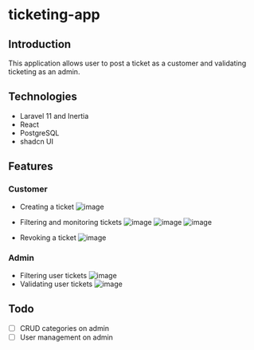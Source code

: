 # ticketing-app
## Introduction 
This application allows user to post a ticket as a customer and validating ticketing as an admin. 

## Technologies
- Laravel 11 and Inertia
- React
- PostgreSQL
- shadcn UI

## Features 
### Customer
- Creating a ticket
  ![image](https://github.com/user-attachments/assets/3cb00917-ddde-4070-af7e-180e607a0d5a)

- Filtering and monitoring tickets
  ![image](https://github.com/user-attachments/assets/8756c57e-07a9-4231-bb54-ea59bbdeda1b)
  ![image](https://github.com/user-attachments/assets/0a073866-9bf9-4966-b181-b2c078642dc9)
  ![image](https://github.com/user-attachments/assets/2d05915e-1f39-42d0-99e6-9878444f7db2)

- Revoking a ticket
  ![image](https://github.com/user-attachments/assets/f8da2cb4-ff71-40fa-bc50-c2ac6ef673c9)

### Admin
- Filtering user tickets
  ![image](https://github.com/user-attachments/assets/c0e62e26-de24-4eba-98dc-31f255678db0)
- Validating user tickets
  ![image](https://github.com/user-attachments/assets/6551f3c5-2705-4170-9ada-0d8960b10e0b)

## Todo
- [ ] CRUD categories on admin
- [ ] User management on admin
